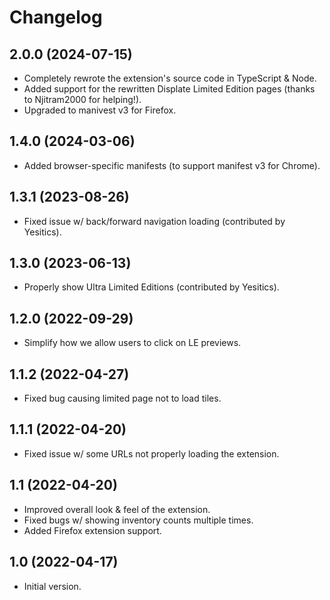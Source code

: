 # Changelog

## 2.0.0 (2024-07-15)

- Completely rewrote the extension's source code in TypeScript & Node.
- Added support for the rewritten Displate Limited Edition pages (thanks to Njitram2000 for helping!).
- Upgraded to manivest v3 for Firefox.

## 1.4.0 (2024-03-06)

- Added browser-specific manifests (to support manifest v3 for Chrome).

## 1.3.1 (2023-08-26)

- Fixed issue w/ back/forward navigation loading (contributed by Yesitics).

## 1.3.0 (2023-06-13)

- Properly show Ultra Limited Editions (contributed by Yesitics).

## 1.2.0 (2022-09-29)

- Simplify how we allow users to click on LE previews.

## 1.1.2 (2022-04-27)

- Fixed bug causing limited page not to load tiles.

## 1.1.1 (2022-04-20)

- Fixed issue w/ some URLs not properly loading the extension.

## 1.1 (2022-04-20)

- Improved overall look & feel of the extension.
- Fixed bugs w/ showing inventory counts multiple times.
- Added Firefox extension support.

## 1.0 (2022-04-17)

- Initial version.
